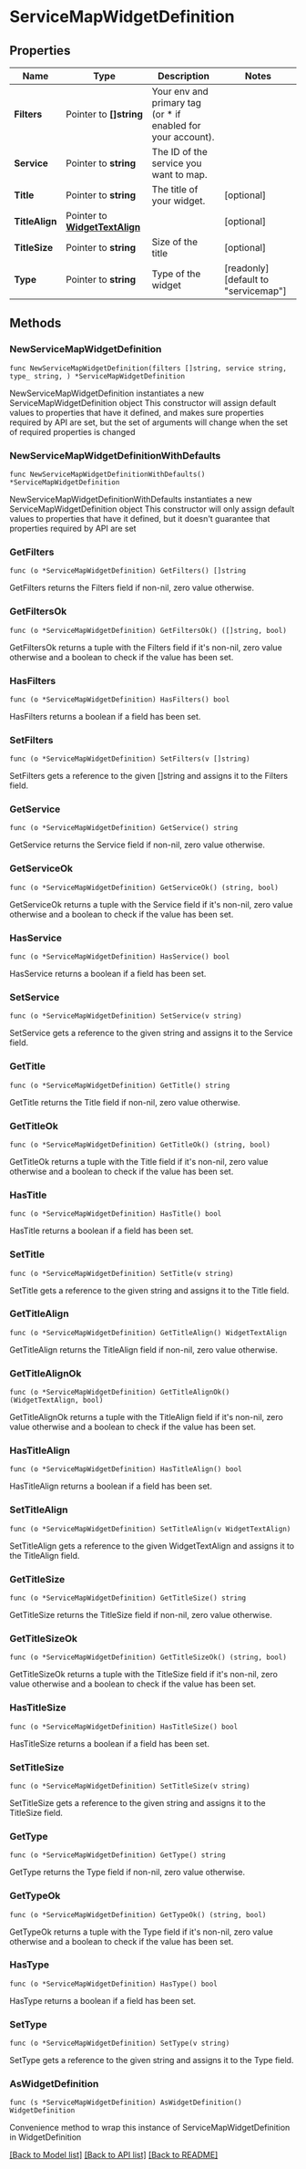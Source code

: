 # ServiceMapWidgetDefinition

## Properties

Name | Type | Description | Notes
------------ | ------------- | ------------- | -------------
**Filters** | Pointer to **[]string** | Your env and primary tag (or * if enabled for your account). | 
**Service** | Pointer to **string** | The ID of the service you want to map. | 
**Title** | Pointer to **string** | The title of your widget. | [optional] 
**TitleAlign** | Pointer to [**WidgetTextAlign**](WidgetTextAlign.md) |  | [optional] 
**TitleSize** | Pointer to **string** | Size of the title | [optional] 
**Type** | Pointer to **string** | Type of the widget | [readonly] [default to "servicemap"]

## Methods

### NewServiceMapWidgetDefinition

`func NewServiceMapWidgetDefinition(filters []string, service string, type_ string, ) *ServiceMapWidgetDefinition`

NewServiceMapWidgetDefinition instantiates a new ServiceMapWidgetDefinition object
This constructor will assign default values to properties that have it defined,
and makes sure properties required by API are set, but the set of arguments
will change when the set of required properties is changed

### NewServiceMapWidgetDefinitionWithDefaults

`func NewServiceMapWidgetDefinitionWithDefaults() *ServiceMapWidgetDefinition`

NewServiceMapWidgetDefinitionWithDefaults instantiates a new ServiceMapWidgetDefinition object
This constructor will only assign default values to properties that have it defined,
but it doesn't guarantee that properties required by API are set

### GetFilters

`func (o *ServiceMapWidgetDefinition) GetFilters() []string`

GetFilters returns the Filters field if non-nil, zero value otherwise.

### GetFiltersOk

`func (o *ServiceMapWidgetDefinition) GetFiltersOk() ([]string, bool)`

GetFiltersOk returns a tuple with the Filters field if it's non-nil, zero value otherwise
and a boolean to check if the value has been set.

### HasFilters

`func (o *ServiceMapWidgetDefinition) HasFilters() bool`

HasFilters returns a boolean if a field has been set.

### SetFilters

`func (o *ServiceMapWidgetDefinition) SetFilters(v []string)`

SetFilters gets a reference to the given []string and assigns it to the Filters field.

### GetService

`func (o *ServiceMapWidgetDefinition) GetService() string`

GetService returns the Service field if non-nil, zero value otherwise.

### GetServiceOk

`func (o *ServiceMapWidgetDefinition) GetServiceOk() (string, bool)`

GetServiceOk returns a tuple with the Service field if it's non-nil, zero value otherwise
and a boolean to check if the value has been set.

### HasService

`func (o *ServiceMapWidgetDefinition) HasService() bool`

HasService returns a boolean if a field has been set.

### SetService

`func (o *ServiceMapWidgetDefinition) SetService(v string)`

SetService gets a reference to the given string and assigns it to the Service field.

### GetTitle

`func (o *ServiceMapWidgetDefinition) GetTitle() string`

GetTitle returns the Title field if non-nil, zero value otherwise.

### GetTitleOk

`func (o *ServiceMapWidgetDefinition) GetTitleOk() (string, bool)`

GetTitleOk returns a tuple with the Title field if it's non-nil, zero value otherwise
and a boolean to check if the value has been set.

### HasTitle

`func (o *ServiceMapWidgetDefinition) HasTitle() bool`

HasTitle returns a boolean if a field has been set.

### SetTitle

`func (o *ServiceMapWidgetDefinition) SetTitle(v string)`

SetTitle gets a reference to the given string and assigns it to the Title field.

### GetTitleAlign

`func (o *ServiceMapWidgetDefinition) GetTitleAlign() WidgetTextAlign`

GetTitleAlign returns the TitleAlign field if non-nil, zero value otherwise.

### GetTitleAlignOk

`func (o *ServiceMapWidgetDefinition) GetTitleAlignOk() (WidgetTextAlign, bool)`

GetTitleAlignOk returns a tuple with the TitleAlign field if it's non-nil, zero value otherwise
and a boolean to check if the value has been set.

### HasTitleAlign

`func (o *ServiceMapWidgetDefinition) HasTitleAlign() bool`

HasTitleAlign returns a boolean if a field has been set.

### SetTitleAlign

`func (o *ServiceMapWidgetDefinition) SetTitleAlign(v WidgetTextAlign)`

SetTitleAlign gets a reference to the given WidgetTextAlign and assigns it to the TitleAlign field.

### GetTitleSize

`func (o *ServiceMapWidgetDefinition) GetTitleSize() string`

GetTitleSize returns the TitleSize field if non-nil, zero value otherwise.

### GetTitleSizeOk

`func (o *ServiceMapWidgetDefinition) GetTitleSizeOk() (string, bool)`

GetTitleSizeOk returns a tuple with the TitleSize field if it's non-nil, zero value otherwise
and a boolean to check if the value has been set.

### HasTitleSize

`func (o *ServiceMapWidgetDefinition) HasTitleSize() bool`

HasTitleSize returns a boolean if a field has been set.

### SetTitleSize

`func (o *ServiceMapWidgetDefinition) SetTitleSize(v string)`

SetTitleSize gets a reference to the given string and assigns it to the TitleSize field.

### GetType

`func (o *ServiceMapWidgetDefinition) GetType() string`

GetType returns the Type field if non-nil, zero value otherwise.

### GetTypeOk

`func (o *ServiceMapWidgetDefinition) GetTypeOk() (string, bool)`

GetTypeOk returns a tuple with the Type field if it's non-nil, zero value otherwise
and a boolean to check if the value has been set.

### HasType

`func (o *ServiceMapWidgetDefinition) HasType() bool`

HasType returns a boolean if a field has been set.

### SetType

`func (o *ServiceMapWidgetDefinition) SetType(v string)`

SetType gets a reference to the given string and assigns it to the Type field.


### AsWidgetDefinition

`func (s *ServiceMapWidgetDefinition) AsWidgetDefinition() WidgetDefinition`

Convenience method to wrap this instance of ServiceMapWidgetDefinition in WidgetDefinition

[[Back to Model list]](../README.md#documentation-for-models) [[Back to API list]](../README.md#documentation-for-api-endpoints) [[Back to README]](../README.md)


